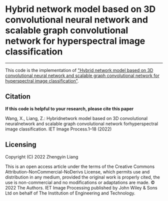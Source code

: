 # Hybrid network model based on 3D convolutional neural network and scalable graph convolutional network for hyperspectral image classification

---------------------

This code is the implementation of ["Hybrid network model based on 3D convolutional neural network and scalable graph convolutional network for hyperspectral image classification"](https://doi.org/10.1049/ipr2.12632).


Citation
---------------------

**If this code is helpful to your research, please cite this paper**

Wang, X., Liang, Z.: Hybridnetwork model based on 3D convolutional neuralnetwork and scalable graph convolutional network forhyperspectral image classification. IET Image Process.1–18 (2022)



Licensing
---------
Copyright (C) 2022 Zhengyin Liang

This is an open access article under the terms of the Creative Commons Attribution-NonCommercial-NoDerivs License, which permits use and distribution in any medium, provided the
original work is properly cited, the use is non-commercial and no modifications or adaptations are made.
© 2022 The Authors. IET Image Processing published by John Wiley & Sons Ltd on behalf of The Institution of Engineering and Technology.


